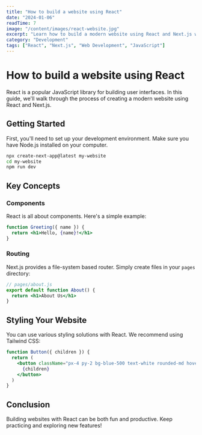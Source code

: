 ```yaml
---
title: "How to build a website using React"
date: "2024-01-06"
readTime: 7
image: "/content/images/react-website.jpg"
excerpt: "Learn how to build a modern website using React and Next.js with this comprehensive guide."
category: "Development"
tags: ["React", "Next.js", "Web Development", "JavaScript"]
---
```


# How to build a website using React

React is a popular JavaScript library for building user interfaces. In this guide, we'll walk through the process of creating a modern website using React and Next.js.

## Getting Started

First, you'll need to set up your development environment. Make sure you have Node.js installed on your computer.

```bash
npx create-next-app@latest my-website
cd my-website
npm run dev
```

## Key Concepts

### Components

React is all about components. Here's a simple example:

```jsx
function Greeting({ name }) {
  return <h1>Hello, {name}!</h1>
}
```

### Routing

Next.js provides a file-system based router. Simply create files in your `pages` directory:

```jsx
// pages/about.js
export default function About() {
  return <h1>About Us</h1>
}
```

## Styling Your Website

You can use various styling solutions with React. We recommend using Tailwind CSS:

```jsx
function Button({ children }) {
  return (
    <button className="px-4 py-2 bg-blue-500 text-white rounded-md hover:bg-blue-600">
      {children}
    </button>
  )
}
```

## Conclusion

Building websites with React can be both fun and productive. Keep practicing and exploring new features! 